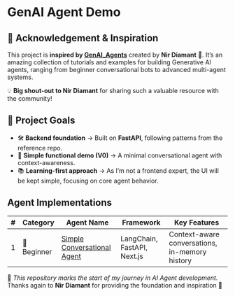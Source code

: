 # GenAI Agent Demo

## 🙌 Acknowledgement & Inspiration

This project is **inspired by [GenAI\_Agents](https://github.com/NirDiamant/GenAI_Agents/tree/main)** created by **Nir Diamant** 🌟.
It’s an amazing collection of tutorials and examples for building Generative AI agents, ranging from beginner conversational bots to advanced multi-agent systems.

💡 **Big shout-out to Nir Diamant** for sharing such a valuable resource with the community!


## 🎯 Project Goals

* 🛠 **Backend foundation** → Built on **FastAPI**, following patterns from the reference repo.
* 🌱 **Simple functional demo (V0)** → A minimal conversational agent with context-awareness.
* 📚 **Learning-first approach** → As I’m not a frontend expert, the UI will be kept simple, focusing on core agent behavior.


## Agent Implementations

| #️   | Category | Agent Name                |  Framework | Key Features                                     |
| --- | ---------- | --------------------------- | ----------- | -------------------------------------------------- |
| 1   | 🌱 Beginner | [Simple Conversational Agent](https://github.com/l1aF-2027/GenAI-Agent-with-Demo/tree/main/1.%20Simple%20Conversational%20Agent) | LangChain, FastAPI, Next.js   | Context-aware conversations, in-memory history |


💬 *This repository marks the start of my journey in AI Agent development.*
Thanks again to **Nir Diamant** for providing the foundation and inspiration 🙏
